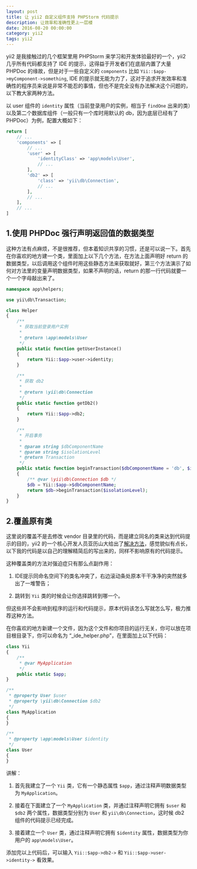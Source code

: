 ```yaml
---
layout: post
title: 让 yii2 自定义组件支持 PHPStorm 代码提示
description: 让效率和准确性更上一层楼
date: 2016-08-20 00:00:00
category: yii2
tags: yii2
---
```


yii2 是我接触过的几个框架里用 PHPStorm 来学习和开发体验最好的一个，yii2 几乎所有代码都支持了 IDE 的提示，这得益于开发者们在底层内置了大量 PHPDoc 的缘故，但是对于一些自定义的 `components` 比如 `Yii::$app->myComponent->something`, IDE 的提示就无能为力了，这对于追求开发效率和准确性的程序员来说是非常不能忍的事情，但也不是完全没有办法解决这个问题的，以下教大家两种方法。

以 user 组件的 `identity` 属性（当前登录用户的实例，相当于 `findOne` 出来的类）以及第二个数据库组件（一般只有一个库时用默认的 db，因为底层已经有了 PHPDoc）为例，配置大概如下：

```php
return [
    // ...
    'components' => [
        // ...
        'user' => [
            'identityClass' => 'app\models\User',
            // ...
        ],
        'db2' => [
            'class' => 'yii\db\Connection',
            // ...
        ],
        // ...
    ],
    // ...
]
```

## 1.使用 PHPDoc 强行声明返回值的数据类型

这种方法有点麻烦，不是很推荐，但本着知识共享的习惯，还是可以说一下。首先在你喜欢的地方建一个类，里面加上以下几个方法，在方法上面声明好 return 的数据类型，以后调用这个组件时用这些静态方法来获取就好，第三个方法演示了如何对方法里的变量声明数据类型，如果不声明的话，return 的那一行代码就要一个一个字母敲出来了。

```php
namespace app\helpers;

use yii\db\Transaction;

class Helper
{
    /**
     * 获取当前登录用户实例
     * 
     * @return \app\models\User
     */
    public static function getUserInstance()
    {
        return Yii::$app->user->identity;
    }

    /**
     * 获取 db2
     * 
     * @return \yii\db\Connection
     */
    public static function getDb2()
    {
        return Yii::$app->db2;
    }

    /**
     * 开启事务
     *
     * @param string $dbComponentName
     * @param string $isolationLevel
     * @return Transaction
     */
    public static function beginTransaction($dbComponentName = 'db', $isolationLevel = Transaction::SERIALIZABLE)
    {
        /** @var \yii\db\Connection $db */
        $db = Yii::$app->$dbComponentName;
        return $db->beginTransaction($isolationLevel);
    }
}
```

## 2.覆盖原有类

这里说的覆盖不是去修改 vendor 目录里的代码，而是建立同名的类来达到代码提示的目的，yii2 的一个核心开发人员亚历山大给出了[解决方法](https://github.com/samdark/yii2-cookbook/blob/master/book/ide-autocompletion.md)，感觉貌似有点长，以下我的代码是以自己的理解精简后的写出来的，同样不影响原有的代码提示。

这种覆盖类的方法对强迫症只有那么点副作用：

1. IDE提示同命名空间下的类名冲突了，右边滚动条处原本干干净净的突然就多出了一堆警告；

2. 跳转到 `Yii` 类的时候会让你选择跳转到哪一个。

但这些并不会影响到程序的运行和代码提示，原本代码该怎么写就怎么写，极力推荐这种方法。

在你喜欢的地方新建一个文件，因为这个文件和你项目的运行无关，你可以放在项目根目录下，你可以命名为 “_ide_helper.php”，在里面加上以下代码：

```php
class Yii
{
    /**
     * @var MyApplication
     */
    public static $app;
}

/**
 * @property User $user
 * @property \yii\db\Connection $db2
 */
class MyApplication
{
}

/**
 * @property \app\models\User $identity
 */
class User
{
}
```

讲解：

1. 首先我建立了一个 `Yii` 类，它有一个静态属性 `$app`，通过注释声明数据类型为 `MyApplication`。

2. 接着在下面建立了一个 `MyApplication` 类，并通过注释声明它拥有 `$user` 和 `$db2` 两个属性，数据类型分别为 `User` 和 `yii\db\Connection`，这时候 db2 组件的代码提示已经完成。

3. 接着建立一个 `User` 类，通过注释声明它拥有 `$identity` 属性，数据类型为你用户的 `app\models\User`。

添加完以上代码后，可以输入 `Yii::$app->db2->` 和 `Yii::$app->user->identity->` 看效果。
